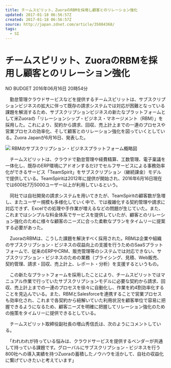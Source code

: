 ```yaml
---
title: チームスピリット、ZuoraのRBMを採用し顧客とのリレーション強化
updated: 2017-01-18 06:56:57Z
created: 2017-01-18 06:56:57Z
source: http://japan.zdnet.com/article/35084368/
tags:
  - SI
---
```


# チームスピリット、ZuoraのRBMを採用し顧客とのリレーション強化

NO BUDGET 2016年06月16日 20時54分

　勤怠管理クラウドサービスなどを提供するチームスピリットは、サブスクリプションビジネスの拡大に伴って既存の請求システムでは対応が困難となっている課題を解消するため、サブスクリプションビジネスの新たなプラットフォームとして米Zuoraの「リレーションシップ・ビジネス・マネージメント（RBM）」を採用した。これにより、契約から請求、回収、売上計上までの一連のプロセスや営業プロセスの効率化、そして顧客とのリレーション強化を図っていくとしている。Zuora Japanが6月16日、発表した。

![](../_resources/02a5d423c77a8ec3e9bb55bd234364cd.png)
RBMのサブスクリプション・ビジネスプラットフォーム概略図

　チームスピリットは、クラウドで勤怠管理や経費精算、工数管理、電子稟議を一体化し、既存のERP環境にアドオンするだけでセルフサービスによる事務効率化ができるサービス「TeamSpirit」をサブスクリプション（継続課金）モデルで提供している。TeamSpiritは2012年に提供が開始され、2016年6月16日現在では600社7万5000ユーザー以上が利用しているという。

　同社では自社開発の請求システムを用いてきたが、TeamSpiritの顧客数が急増し、またユーザー規模も多様化していく中で、では複雑化する契約管理や請求に対応できず、Excelでの処理や手作業が増えるなどの問題が生じていた。また、これまではシンプルな料金体系でサービスを提供していたが、顧客とのリレーション強化のために様々な顧客のニーズに合った柔軟なプランをタイムリーに提案する必要があった。

　ZuoraのRBMは、こうした課題を解決すべく採用された。RBMは企業や組織のサブスクリプション・ビジネスの収益向上の支援を行うためのSaaSプラットフォームで、従来のERPやCRM、販売管理等のシステムでは対応できない、サブスクリプション・ビジネスのための業務（プライシング、見積、Web販売、契約管理、請求・回収、売上計上、レポート・分析）を支援するというもの。

　この新たなプラットフォームを採用したことにより、チームスピリットではマニュアル作業で行っていたサブスクリプションモデルに必要な契約から請求、回収、売上計上までの一連のプロセスを徐々に自動化し、作業を約4割効率化することを見込んでいる。また、RBMとSalesforceを連携することで営業プロセスも効率化され、これまで各契約から紐解いていた利用状況を顧客単位で容易に把握できるようになるため、顧客ニーズを明確に把握してリレーション強化のための施策をタイムリーに提供できるとしている。

　チームスピリット取締役副社長の増山秀信氏は、次のようにコメントしている。

　「われわれが持っている悩みは、クラウドサービスを提供するベンダーが共通して持っている課題です。グローバルにサブスクリプション・ビジネスを行う800社への導入実績を持つZuoraの蓄積したノウハウを活かして、自社の収益化に繋げていきたいと考えています」
